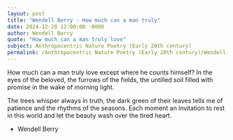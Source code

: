 ```yaml
---
layout: post
title: "Wendell Berry - How much can a man truly"
date: 2024-12-28 12:00:00 -0000
author: Wendell Berry
quote: "How much can a man truly love"
subject: Anthropocentric Nature Poetry (Early 20th century)
permalink: /Anthropocentric Nature Poetry (Early 20th century)/Wendell Berry/Wendell Berry - How much can a man truly
---
```


How much can a man truly love
   except where he counts himself?
   In the eyes of the beloved,
                           the furrows of the fields,
   the untilled soil filled with promise
                           in the wake of morning light.

The trees whisper always in truth,
   the dark green of their leaves
                   tells me of patience
and the rhythms of the seasons.
   Each moment an invitation
                        to rest in this world
and let the beauty wash
                 over the tired heart.


- Wendell Berry
